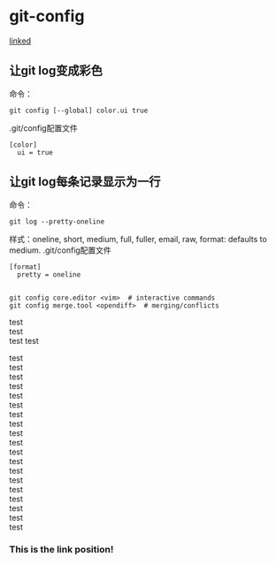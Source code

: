 # git-config
[linked](#a)
## 让git log变成彩色
命令：
````
git config [--global] color.ui true
````
.git/config配置文件
````
[color]
  ui = true
````
## 让git log每条记录显示为一行
命令：
````
git log --pretty-oneline
````
样式：oneline, short, medium, full, fuller, email, raw, format:<string>
    defaults to medium.
.git/config配置文件
````
[format]
  pretty = oneline
  

git config core.editor <vim>  # interactive commands
git config merge.tool <opendiff>  # merging/conflicts
````

test  
test  
test  test  

test  
test  
test  
test  
test  
test  
test  
test  
test  
test  
test  
test  
test  
test  
test  
test  
test  
test  
test  


















### This is the link position! <a name="a"></a>
